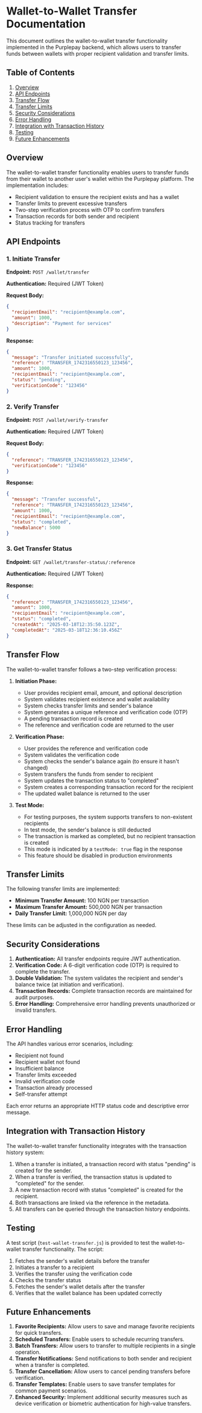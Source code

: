 # Wallet-to-Wallet Transfer Documentation

This document outlines the wallet-to-wallet transfer functionality implemented in the Purplepay backend, which allows users to transfer funds between wallets with proper recipient validation and transfer limits.

## Table of Contents

1. [Overview](#overview)
2. [API Endpoints](#api-endpoints)
3. [Transfer Flow](#transfer-flow)
4. [Transfer Limits](#transfer-limits)
5. [Security Considerations](#security-considerations)
6. [Error Handling](#error-handling)
7. [Integration with Transaction History](#integration-with-transaction-history)
8. [Testing](#testing)
9. [Future Enhancements](#future-enhancements)

## Overview

The wallet-to-wallet transfer functionality enables users to transfer funds from their wallet to another user's wallet within the Purplepay platform. The implementation includes:

- Recipient validation to ensure the recipient exists and has a wallet
- Transfer limits to prevent excessive transfers
- Two-step verification process with OTP to confirm transfers
- Transaction records for both sender and recipient
- Status tracking for transfers

## API Endpoints

### 1. Initiate Transfer

**Endpoint:** `POST /wallet/transfer`

**Authentication:** Required (JWT Token)

**Request Body:**
```json
{
  "recipientEmail": "recipient@example.com",
  "amount": 1000,
  "description": "Payment for services"
}
```

**Response:**
```json
{
  "message": "Transfer initiated successfully",
  "reference": "TRANSFER_1742316550123_123456",
  "amount": 1000,
  "recipientEmail": "recipient@example.com",
  "status": "pending",
  "verificationCode": "123456"
}
```

### 2. Verify Transfer

**Endpoint:** `POST /wallet/verify-transfer`

**Authentication:** Required (JWT Token)

**Request Body:**
```json
{
  "reference": "TRANSFER_1742316550123_123456",
  "verificationCode": "123456"
}
```

**Response:**
```json
{
  "message": "Transfer successful",
  "reference": "TRANSFER_1742316550123_123456",
  "amount": 1000,
  "recipientEmail": "recipient@example.com",
  "status": "completed",
  "newBalance": 5000
}
```

### 3. Get Transfer Status

**Endpoint:** `GET /wallet/transfer-status/:reference`

**Authentication:** Required (JWT Token)

**Response:**
```json
{
  "reference": "TRANSFER_1742316550123_123456",
  "amount": 1000,
  "recipientEmail": "recipient@example.com",
  "status": "completed",
  "createdAt": "2025-03-18T12:35:50.123Z",
  "completedAt": "2025-03-18T12:36:10.456Z"
}
```

## Transfer Flow

The wallet-to-wallet transfer follows a two-step verification process:

1. **Initiation Phase:**
   - User provides recipient email, amount, and optional description
   - System validates recipient existence and wallet availability
   - System checks transfer limits and sender's balance
   - System generates a unique reference and verification code (OTP)
   - A pending transaction record is created
   - The reference and verification code are returned to the user

2. **Verification Phase:**
   - User provides the reference and verification code
   - System validates the verification code
   - System checks the sender's balance again (to ensure it hasn't changed)
   - System transfers the funds from sender to recipient
   - System updates the transaction status to "completed"
   - System creates a corresponding transaction record for the recipient
   - The updated wallet balance is returned to the user

3. **Test Mode:**
   - For testing purposes, the system supports transfers to non-existent recipients
   - In test mode, the sender's balance is still deducted
   - The transaction is marked as completed, but no recipient transaction is created
   - This mode is indicated by a `testMode: true` flag in the response
   - This feature should be disabled in production environments

## Transfer Limits

The following transfer limits are implemented:

- **Minimum Transfer Amount:** 100 NGN per transaction
- **Maximum Transfer Amount:** 500,000 NGN per transaction
- **Daily Transfer Limit:** 1,000,000 NGN per day

These limits can be adjusted in the configuration as needed.

## Security Considerations

1. **Authentication:** All transfer endpoints require JWT authentication.
2. **Verification Code:** A 6-digit verification code (OTP) is required to complete the transfer.
3. **Double Validation:** The system validates the recipient and sender's balance twice (at initiation and verification).
4. **Transaction Records:** Complete transaction records are maintained for audit purposes.
5. **Error Handling:** Comprehensive error handling prevents unauthorized or invalid transfers.

## Error Handling

The API handles various error scenarios, including:

- Recipient not found
- Recipient wallet not found
- Insufficient balance
- Transfer limits exceeded
- Invalid verification code
- Transaction already processed
- Self-transfer attempt

Each error returns an appropriate HTTP status code and descriptive error message.

## Integration with Transaction History

The wallet-to-wallet transfer functionality integrates with the transaction history system:

1. When a transfer is initiated, a transaction record with status "pending" is created for the sender.
2. When a transfer is verified, the transaction status is updated to "completed" for the sender.
3. A new transaction record with status "completed" is created for the recipient.
4. Both transactions are linked via the reference in the metadata.
5. All transfers can be queried through the transaction history endpoints.

## Testing

A test script (`test-wallet-transfer.js`) is provided to test the wallet-to-wallet transfer functionality. The script:

1. Fetches the sender's wallet details before the transfer
2. Initiates a transfer to a recipient
3. Verifies the transfer using the verification code
4. Checks the transfer status
5. Fetches the sender's wallet details after the transfer
6. Verifies that the wallet balance has been updated correctly

## Future Enhancements

1. **Favorite Recipients:** Allow users to save and manage favorite recipients for quick transfers.
2. **Scheduled Transfers:** Enable users to schedule recurring transfers.
3. **Batch Transfers:** Allow users to transfer to multiple recipients in a single operation.
4. **Transfer Notifications:** Send notifications to both sender and recipient when a transfer is completed.
5. **Transfer Cancellation:** Allow users to cancel pending transfers before verification.
6. **Transfer Templates:** Enable users to save transfer templates for common payment scenarios.
7. **Enhanced Security:** Implement additional security measures such as device verification or biometric authentication for high-value transfers.
